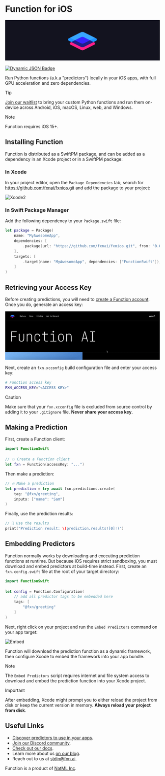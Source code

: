 # Function for iOS

![function logo](https://raw.githubusercontent.com/fxnai/.github/main/logo_wide.png)

[![Dynamic JSON Badge](https://img.shields.io/badge/dynamic/json?url=https%3A%2F%2Fdiscord.com%2Fapi%2Finvites%2Fy5vwgXkz2f%3Fwith_counts%3Dtrue&query=%24.approximate_member_count&logo=discord&logoColor=white&label=Function%20community)](https://fxn.ai/community)

Run Python functions (a.k.a "predictors") locally in your iOS apps, with 
full GPU acceleration and zero dependencies.

> [!TIP]
> [Join our waitlist](https://fxn.ai/waitlist) to bring your custom Python functions and run them on-device across Android, iOS, macOS, Linux, web, and Windows.

> [!NOTE]
> Function requires iOS 15+.

## Installing Function
Function is distributed as a SwiftPM package, and can be added as a dependency in an Xcode project or in a SwiftPM package:

### In Xcode
In your project editor, open the `Package Dependencies` tab, search 
for https://github.com/fxnai/fxnios.git and add the package to your project:

![Xcode2](https://github.com/user-attachments/assets/dc1468bd-04d9-40bf-b15b-4fa261848aae)

### In Swift Package Manager
Add the following dependency to your `Package.swift` file:
```swift
let package = Package(
    name: "MyAwesomeApp",
    dependencies: [
        .package(url: "https://github.com/fxnai/fxnios.git", from: "0.0.1"),
    ],
    targets: [
        .target(name: "MyAwesomeApp", dependencies: ["FunctionSwift"]),
    ]
)
```

## Retrieving your Access Key
Before creating predictions, you will need to [create a Function account](https://fxn.ai).
Once you do, generate an access key:

![generate access key](https://raw.githubusercontent.com/fxnai/.github/main/access_key.gif)

Next, create an `fxn.xcconfig` build configuration file and enter your access key:
```bash
# Function access key
FXN_ACCESS_KEY="<ACCESS KEY>"
```

> [!CAUTION]
> Make sure that your `fxn.xcconfig` file is excluded from source control by adding it to your `.gitignore` file. **Never share your access key**.

## Making a Prediction
First, create a Function client:
```swift
import FunctionSwift

// 💥 Create a Function client
let fxn = Function(accessKey: "...")
```
Then make a prediction:
```swift
// 🔥 Make a prediction
let prediction = try await fxn.predictions.create(
    tag: "@fxn/greeting",
    inputs: ["name": "Sam"]
)
```
Finally, use the prediction results:
```swift
// 🚀 Use the results
print("Prediction result: \(prediction.results![0]!)")
```

## Embedding Predictors
Function normally works by downloading and executing prediction functions at runtime. But because iOS requires 
strict sandboxing, you must download and embed predictors at build-time instead.
First, create an `fxn.config.swift` file at the root of your target directory:
```swift
import FunctionSwift

let config = Function.Configuration(
    // add all predictor tags to be embedded here
    tags: [
        "@fxn/greeting"
    ]
)
```

Next, right click on your project and run the `Embed Predictors` command on your app target:

![Embed](https://github.com/user-attachments/assets/fba1e234-d178-41ee-8843-202ea87aeab0)

Function will download the prediction function as a dynamic framework, then configure Xcode to embed the framework into your app bundle.

> [!NOTE]
> The `Embed Predictors` script requires internet and file system access to download and embed the prediction function into your Xcode project.

> [!IMPORTANT]
> After embedding, Xcode might prompt you to either reload the project from disk or keep the current version in memory. **Always reload your project from disk**.

## Useful Links
- [Discover predictors to use in your apps](https://fxn.ai/explore).
- [Join our Discord community](https://discord.gg/fxn).
- [Check out our docs](https://docs.fxn.ai).
- Learn more about us [on our blog](https://blog.fxn.ai).
- Reach out to us at [stdin@fxn.ai](mailto:stdin@fxn.ai).

Function is a product of [NatML Inc](https://github.com/natmlx).
